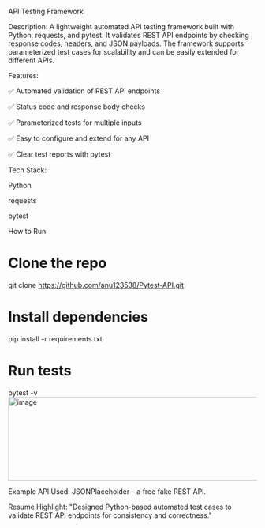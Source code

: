  API Testing Framework

Description:
A lightweight automated API testing framework built with Python, requests, and pytest.
It validates REST API endpoints by checking response codes, headers, and JSON payloads. The framework supports parameterized test cases for scalability and can be easily extended for different APIs.

Features:

✅ Automated validation of REST API endpoints

✅ Status code and response body checks

✅ Parameterized tests for multiple inputs

✅ Easy to configure and extend for any API

✅ Clear test reports with pytest

Tech Stack:

Python

requests

pytest

How to Run:

# Clone the repo
git clone https://github.com/anu123538/Pytest-API.git

# Install dependencies
pip install -r requirements.txt

# Run tests
pytest -v
<img width="663" height="169" alt="image" src="https://github.com/user-attachments/assets/90891cc8-feac-42b7-8f49-31ffd685c67f" />



Example API Used:
JSONPlaceholder
 – a free fake REST API.

Resume Highlight:
"Designed Python-based automated test cases to validate REST API endpoints for consistency and correctness."
